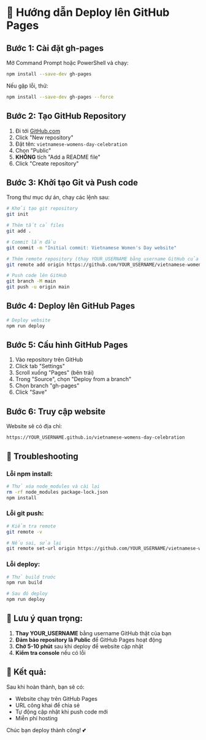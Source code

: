 # 🚀 Hướng dẫn Deploy lên GitHub Pages

## Bước 1: Cài đặt gh-pages

Mở Command Prompt hoặc PowerShell và chạy:

```bash
npm install --save-dev gh-pages
```

Nếu gặp lỗi, thử:
```bash
npm install --save-dev gh-pages --force
```

## Bước 2: Tạo GitHub Repository

1. Đi tới [GitHub.com](https://github.com)
2. Click "New repository"
3. Đặt tên: `vietnamese-womens-day-celebration`
4. Chọn "Public"
5. **KHÔNG** tích "Add a README file"
6. Click "Create repository"

## Bước 3: Khởi tạo Git và Push code

Trong thư mục dự án, chạy các lệnh sau:

```bash
# Khởi tạo git repository
git init

# Thêm tất cả files
git add .

# Commit lần đầu
git commit -m "Initial commit: Vietnamese Women's Day website"

# Thêm remote repository (thay YOUR_USERNAME bằng username GitHub của bạn)
git remote add origin https://github.com/YOUR_USERNAME/vietnamese-womens-day-celebration.git

# Push code lên GitHub
git branch -M main
git push -u origin main
```

## Bước 4: Deploy lên GitHub Pages

```bash
# Deploy website
npm run deploy
```

## Bước 5: Cấu hình GitHub Pages

1. Vào repository trên GitHub
2. Click tab "Settings"
3. Scroll xuống "Pages" (bên trái)
4. Trong "Source", chọn "Deploy from a branch"
5. Chọn branch "gh-pages"
6. Click "Save"

## Bước 6: Truy cập website

Website sẽ có địa chỉ:
```
https://YOUR_USERNAME.github.io/vietnamese-womens-day-celebration
```

## 🔧 Troubleshooting

### Lỗi npm install:
```bash
# Thử xóa node_modules và cài lại
rm -rf node_modules package-lock.json
npm install
```

### Lỗi git push:
```bash
# Kiểm tra remote
git remote -v

# Nếu sai, sửa lại
git remote set-url origin https://github.com/YOUR_USERNAME/vietnamese-womens-day-celebration.git
```

### Lỗi deploy:
```bash
# Thử build trước
npm run build

# Sau đó deploy
npm run deploy
```

## 📝 Lưu ý quan trọng:

1. **Thay YOUR_USERNAME** bằng username GitHub thật của bạn
2. **Đảm bảo repository là Public** để GitHub Pages hoạt động
3. **Chờ 5-10 phút** sau khi deploy để website cập nhật
4. **Kiểm tra console** nếu có lỗi

## 🎉 Kết quả:

Sau khi hoàn thành, bạn sẽ có:
- Website chạy trên GitHub Pages
- URL công khai để chia sẻ
- Tự động cập nhật khi push code mới
- Miễn phí hosting

Chúc bạn deploy thành công! 💕
